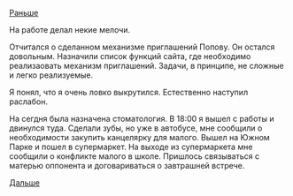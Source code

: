 [Раньше](2018.04.15.md)

На работе делал некие мелочи.

Отчитался о сделанном механизме приглашений Попову. Он остался довольным.
Назначили список функций сайта, где необходимо реализаовать механизм приглашений. Задачи, в принципе, не сложные и легко реализуемые.

Я понял, что я очень ловко выкрутился. Естественно наступил раслабон.

На сегдня была назначена стоматология. В 18:00 я вышел с работы и двинулся туда.
Сделали зубы, но уже в автобусе, мне сообщили о необходимости закупить канцелярку для малого. Вышел на Южном Парке и пошел в супермаркет.
На выходе из супермаркета мне сообщили о конфликте малого в школе. Пришлось связываться с матерью оппонента и договариваться о завтрашней встрече.

[Дальше](2018.04.17.md)